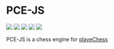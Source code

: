 # PCE-JS

![](https://img.shields.io/badge/version-DEV-ff264a?style=for-the-badge)
![](https://img.shields.io/badge/Status-In_Progress-ffdf29?style=for-the-badge)
![](https://img.shields.io/badge/Made%20for-eChess-11482f?style=for-the-badge)
![](https://img.shields.io/github/languages/code-size/playeChess/PCE-JS?label=size&style=for-the-badge)
![](https://img.shields.io/badge/Made%20in-Javascript-F7DF1E?logo=javascript&style=for-the-badge)

PCE-JS is a chess engine for [playeChess](playechess.com)
